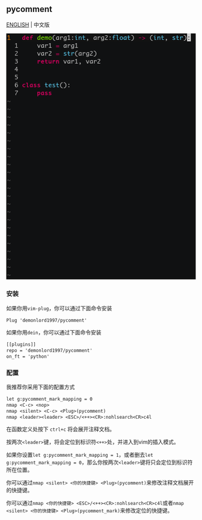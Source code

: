 ## pycomment

[ENGLISH](./README.md) | 中文版

![pycomment](./screenshut/pycomment.gif)

### 安装

如果你用`vim-plug`，你可以通过下面命令安装
```vim
Plug 'demonlord1997/pycomment'
```
如果你用`dein`，你可以通过下面命令安装
```vim
[[plugins]]
repo = 'demonlord1997/pycomment'
on_ft = 'python'
```
### 配置
我推荐你采用下面的配置方式
```vim
let g:pycomment_mark_mapping = 0
nmap <C-c> <nop>
nmap <silent> <C-c> <Plug>(pycomment)
nmap <leader><leader> <ESC>/<++><CR>:nohlsearch<CR>c4l
```
在函数定义处按下 `ctrl+c` 将会展开注释文档。

按两次`<leader>`键，将会定位到标识符`<++>`处，并进入到vim的插入模式。

如果你设置`let g:pycomment_mark_mapping = 1`，或者删去`let g:pycomment_mark_mapping = 0`，那么你按两次`<leader>`键将只会定位到标识符所在位置。

你可以通过`nmap <silent> <你的快捷键> <Plug>(pycomment)`来修改注释文档展开的快捷键。

你可以通过`nmap <你的快捷键> <ESC>/<++><CR>:nohlsearch<CR>c4l`或者`nmap <silent> <你的快捷键> <Plug>(pycomment_mark)`来修改定位的快捷键。

